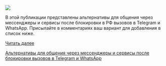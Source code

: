 <!--2025-08-13 14:27:23-->
<div class="yb">
  <div class="rss habr"><img src="https://habrastorage.org/getpro/habr/upload_files/878/b31/97e/878b3197e7e1ae10037df8ecc6d2c04f.jpg" /><p>В этой публикации представлены альтернативы для общения через мессенджеры и сервисы после блокировки в РФ вызовов в Telegram и WhatsApp. Присылайте в комментариях ваш вариант для добавления в список ниже.</p> <a href="https://habr.com/ru/articles/936848/#habracut">Читать далее</a> <p class="titl"><a href="https://habr.com/ru/news/936848/?utm_source=habrahabr&utm_medium=rss&utm_campaign=936848">Альтернативы для общения через мессенджеры и сервисы после блокировки вызовов в Telegram и WhatsApp</a></p></div>
</div>
